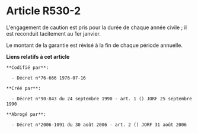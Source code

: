 # Article R530-2

L'engagement de caution est pris pour la durée de chaque année civile ; il est reconduit tacitement au 1er janvier.

Le montant de la garantie est révisé à la fin de chaque période annuelle.

**Liens relatifs à cet article**

	**Codifié par**:

	  - Décret n°76-666 1976-07-16

	**Créé par**:

	  - Décret n°90-843 du 24 septembre 1990 - art. 1 () JORF 25 septembre 1990

	**Abrogé par**:

	  - Décret n°2006-1091 du 30 août 2006 - art. 2 () JORF 31 août 2006
